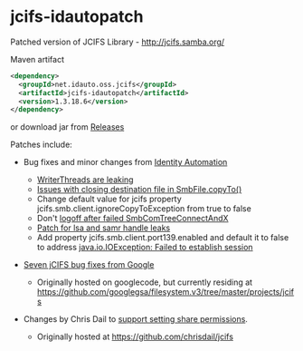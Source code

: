 # jcifs-idautopatch
Patched version of JCIFS Library - http://jcifs.samba.org/


Maven artifact
```xml
<dependency>
  <groupId>net.idauto.oss.jcifs</groupId>
  <artifactId>jcifs-idautopatch</artifactId>
  <version>1.3.18.6</version>
</dependency>    
```    

or download jar from [Releases](https://github.com/IdentityAutomation/jcifs-idautopatch/releases)

Patches include:

* Bug fixes and minor changes from [Identity Automation](http://www.identityautomation.com)
  * [WriterThreads are leaking](https://lists.samba.org/archive/jcifs/2013-October/010115.html)
  * [Issues with closing destination file in SmbFile.copyTo()](https://lists.samba.org/archive/jcifs/2014-June/010165.html) 
  * Change default value for jcifs property jcifs.smb.client.ignoreCopyToException from true to false
  * Don't [logoff after failed SmbComTreeConnectAndX](https://lists.samba.org/archive/jcifs/2013-December/010121.html)
  * [Patch for lsa and samr handle leaks](https://lists.samba.org/archive/jcifs/2014-September/010179.html)
  * Add property jcifs.smb.client.port139.enabled and default it to false to address [java.io.IOException: Failed to establish session](https://lists.samba.org/archive/jcifs/2015-June/010292.html)
  
* [Seven jCIFS bug fixes from Google](https://lists.samba.org/archive/jcifs/2014-September/010177.html) 
  * Originally hosted on googlecode, but currently residing at https://github.com/googlegsa/filesystem.v3/tree/master/projects/jcifs
* Changes by Chris Dail to
[support setting share permissions](http://chrisdail.com/2012/03/15/hacking-jcifs-set-permissions/).
  * Originally hosted at https://github.com/chrisdail/jcifs


